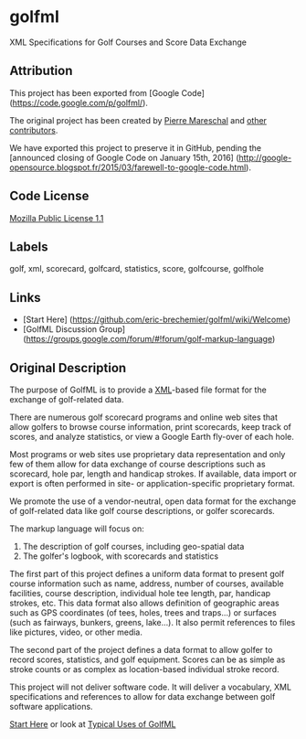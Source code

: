 # golfml

XML Specifications for Golf Courses and Score Data Exchange

## Attribution

This project has been exported from [Google Code]
(https://code.google.com/p/golfml/).

The original project has been created by
[Pierre Mareschal](mailto:pierre.mareschal@gmail.com)
and [other contributors](https://code.google.com/p/golfml/people/list).

We have exported this project to preserve it in GitHub,
pending the [announced closing of Google Code on January 15th, 2016]
(http://google-opensource.blogspot.fr/2015/03/farewell-to-google-code.html).

## Code License

[Mozilla Public License 1.1](http://www.mozilla.org/MPL/)

## Labels

golf, xml, scorecard, golfcard, statistics, score, golfcourse, golfhole

## Links

* [Start Here]
  (https://github.com/eric-brechemier/golfml/wiki/Welcome)
* [GolfML Discussion Group]
  (https://groups.google.com/forum/#!forum/golf-markup-language)

## Original Description

The purpose of GolfML is to provide a [XML](http://en.wikipedia.org/wiki/XML)-based file format for the exchange of golf-related data.

There are numerous golf scorecard programs and online web sites that allow golfers to browse course information, print scorecards, keep track of scores, and analyze statistics, or view a Google Earth fly-over of each hole.

Most programs or web sites use proprietary data representation and only few of them allow for data exchange of course descriptions such as scorecard, hole par, length and handicap strokes. If available, data import or export is often performed in site- or application-specific proprietary format.

We promote the use of a vendor-neutral, open data format for the exchange of golf-related data like golf course descriptions, or golfer scorecards.

The markup language will focus on:

  1. The description of golf courses, including geo-spatial data
  1. The golfer's logbook, with scorecards and statistics

The first part of this project defines a uniform data format to present golf course information such as name, address, number of courses, available facilities, course description, individual hole tee length, par, handicap strokes, etc. This data format also allows definition of geographic areas such as GPS coordinates (of tees, holes, trees and traps...) or surfaces (such as fairways, bunkers, greens, lake...). It also permit references to files like pictures, video, or other media.

The second part of the project defines a data format to allow golfer to record scores, statistics, and golf equipment. Scores can be as simple as stroke counts or as complex as location-based individual stroke record.

This project will not deliver software code. It will deliver a vocabulary, XML specifications and references to allow for data exchange between golf software applications.

[Start Here](http://code.google.com/p/golfml/wiki/Welcome) or look at [Typical Uses of GolfML](wiki/Workflow)
